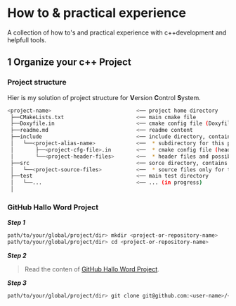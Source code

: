 # How to & practical experience

A collection of how to's and practical experience with c++development and helpfull tools.

## 1 Organize your c++ Project

### Project structure

Hier is my solution of project structure for **V**ersion **C**ontrol **S**ystem.

```sh
<project-name>                           <── project home directory  
 ├──CMakeLists.txt                       <── main cmake file  
 ├──Doxyfile.in                          <── cmake config file (Doxyfile input). cmake generates output file named 'Doxyfile'  
 ├──readme.md                            <── readme content  
 ├──include                              <── include directory, contains:  
 │   └──<project-alias-name>             <──  * subdirectory for this project and  
 │       ├──<project-cfg-file>.in        <──  * cmake config file (header input). cmake generates output file named '<project-cfg-file>'. This can also be in subdirectory, main there is one.  
 │       └──<project-header-files>       <──  * header files and possible subdirectories for this project (only for this project!)  
 ├──src                                  <── sorce directory, contains:  
 │   └──<project-source-files>           <──  * source files only for this project! (subdirectories are not necessary)  
 ├──test                                 <── main test directory  
 │   └──...                              <── ... (in progress)  
 │  
```

### GitHub Hallo Word Project
***Step 1***
```sh
path/to/your/global/project/dir> mkdir <project-or-repository-name>
path/to/your/global/project/dir> cd <project-or-repository-name>
```


***Step 2***
>Read the conten of [GitHub Hallo Word Project][1].


***Step 3***
```sh
path/to/your/global/project/dir> git clone git@github.com:<user-name>/<project-name>.git .
```








[1]: https://guides.github.com/activities/hello-world/
